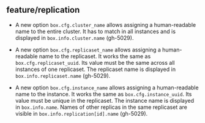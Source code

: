 ## feature/replication

* A new option `box.cfg.cluster_name` allows assigning a human-readable name to
  the entire cluster. It has to match in all instances and is displayed in
  `box.info.cluster.name` (gh-5029).

* A new option `box.cfg.replicaset_name` allows assigning a human-readable name
  to the replicaset. It works the same as `box.cfg.replicaset_uuid`. Its value
  must be the same across all instances of one replicaset. The replicaset name
  is displayed in `box.info.replicaset.name` (gh-5029).

* A new option `box.cfg.instance_name` allows assigning a human-readable name to
  the instance. It works the same as `box.cfg.instance_uuid`. Its value must be
  unique in the replicaset. The instance name is displayed in `box.info.name`.
  Names of other replicas in the same replicaset are visible in
  `box.info.replication[id].name` (gh-5029).
